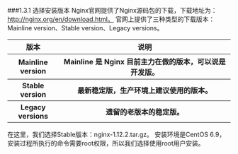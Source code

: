 ###1.3.1 选择安装版本
Nginx官网提供了Nginx源码包的下载，下载地址为：http://nginx.org/en/download.html。
官网上提供了三种类型的下载版本：Mainline version、Stable version、Legacy versions。
<style>
table th:first-of-type {
    width: 100px;
}
</style>
<table>
    <thead>
        <tr>
            <th>版本</th>
            <th>说明</th>
        </tr>
    </thead>
    <tbody>
       <tr>
           <th>Mainline version</th>
           <th>Mainline 是 Nginx 目前主力在做的版本，可以说是开发版。</th>
       </tr>
       <tr>
           <th>Stable version</th>
           <th>最新稳定版，生产环境上建议使用的版本。</th>
       </tr>
       <tr>
           <th>Legacy versions</th>
           <th>遗留的老版本的稳定版。</th>
       </tr>
    </tbody>
</table>
在这里，我们选择Stable版本：nginx-1.12.2.tar.gz。
安装环境是CentOS 6.9，安装过程所执行的命令需要root权限，所以我们选择使用root用户安装。